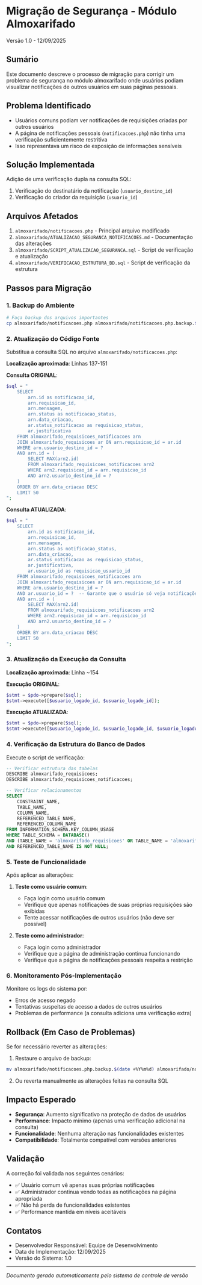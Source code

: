 # Migração de Segurança - Módulo Almoxarifado
Versão 1.0 - 12/09/2025

## Sumário
Este documento descreve o processo de migração para corrigir um problema de segurança no módulo almoxarifado onde usuários podiam visualizar notificações de outros usuários em suas páginas pessoais.

## Problema Identificado
- Usuários comuns podiam ver notificações de requisições criadas por outros usuários
- A página de notificações pessoais (`notificacoes.php`) não tinha uma verificação suficientemente restritiva
- Isso representava um risco de exposição de informações sensíveis

## Solução Implementada
Adição de uma verificação dupla na consulta SQL:
1. Verificação do destinatário da notificação (`usuario_destino_id`)
2. Verificação do criador da requisição (`usuario_id`)

## Arquivos Afetados
1. `almoxarifado/notificacoes.php` - Principal arquivo modificado
2. `almoxarifado/ATUALIZACAO_SEGURANCA_NOTIFICACOES.md` - Documentação das alterações
3. `almoxarifado/SCRIPT_ATUALIZACAO_SEGURANCA.sql` - Script de verificação e atualização
4. `almoxarifado/VERIFICACAO_ESTRUTURA_BD.sql` - Script de verificação da estrutura

## Passos para Migração

### 1. Backup do Ambiente
```bash
# Faça backup dos arquivos importantes
cp almoxarifado/notificacoes.php almoxarifado/notificacoes.php.backup.$(date +%Y%m%d)
```

### 2. Atualização do Código Fonte
Substitua a consulta SQL no arquivo `almoxarifado/notificacoes.php`:

**Localização aproximada**: Linhas 137-151

**Consulta ORIGINAL**:
```php
$sql = "
    SELECT 
        arn.id as notificacao_id,
        arn.requisicao_id,
        arn.mensagem,
        arn.status as notificacao_status,
        arn.data_criacao,
        ar.status_notificacao as requisicao_status,
        ar.justificativa
    FROM almoxarifado_requisicoes_notificacoes arn
    JOIN almoxarifado_requisicoes ar ON arn.requisicao_id = ar.id
    WHERE arn.usuario_destino_id = ?
    AND arn.id = (
        SELECT MAX(arn2.id)
        FROM almoxarifado_requisicoes_notificacoes arn2
        WHERE arn2.requisicao_id = arn.requisicao_id
        AND arn2.usuario_destino_id = ?
    )
    ORDER BY arn.data_criacao DESC
    LIMIT 50
";
```

**Consulta ATUALIZADA**:
```php
$sql = "
    SELECT 
        arn.id as notificacao_id,
        arn.requisicao_id,
        arn.mensagem,
        arn.status as notificacao_status,
        arn.data_criacao,
        ar.status_notificacao as requisicao_status,
        ar.justificativa,
        ar.usuario_id as requisicao_usuario_id
    FROM almoxarifado_requisicoes_notificacoes arn
    JOIN almoxarifado_requisicoes ar ON arn.requisicao_id = ar.id
    WHERE arn.usuario_destino_id = ?
    AND ar.usuario_id = ?  -- Garante que o usuário só veja notificações de requisições que ele mesmo criou
    AND arn.id = (
        SELECT MAX(arn2.id)
        FROM almoxarifado_requisicoes_notificacoes arn2
        WHERE arn2.requisicao_id = arn.requisicao_id
        AND arn2.usuario_destino_id = ?
    )
    ORDER BY arn.data_criacao DESC
    LIMIT 50
";
```

### 3. Atualização da Execução da Consulta
**Localização aproximada**: Linha ~154

**Execução ORIGINAL**:
```php
$stmt = $pdo->prepare($sql);
$stmt->execute([$usuario_logado_id, $usuario_logado_id]);
```

**Execução ATUALIZADA**:
```php
$stmt = $pdo->prepare($sql);
$stmt->execute([$usuario_logado_id, $usuario_logado_id, $usuario_logado_id]);
```

### 4. Verificação da Estrutura do Banco de Dados
Execute o script de verificação:
```sql
-- Verificar estrutura das tabelas
DESCRIBE almoxarifado_requisicoes;
DESCRIBE almoxarifado_requisicoes_notificacoes;

-- Verificar relacionamentos
SELECT 
    CONSTRAINT_NAME,
    TABLE_NAME,
    COLUMN_NAME,
    REFERENCED_TABLE_NAME,
    REFERENCED_COLUMN_NAME
FROM INFORMATION_SCHEMA.KEY_COLUMN_USAGE 
WHERE TABLE_SCHEMA = DATABASE() 
AND (TABLE_NAME = 'almoxarifado_requisicoes' OR TABLE_NAME = 'almoxarifado_requisicoes_notificacoes')
AND REFERENCED_TABLE_NAME IS NOT NULL;
```

### 5. Teste de Funcionalidade
Após aplicar as alterações:

1. **Teste como usuário comum**:
   - Faça login como usuário comum
   - Verifique que apenas notificações de suas próprias requisições são exibidas
   - Tente acessar notificações de outros usuários (não deve ser possível)

2. **Teste como administrador**:
   - Faça login como administrador
   - Verifique que a página de administração continua funcionando
   - Verifique que a página de notificações pessoais respeita a restrição

### 6. Monitoramento Pós-Implementação
Monitore os logs do sistema por:
- Erros de acesso negado
- Tentativas suspeitas de acesso a dados de outros usuários
- Problemas de performance (a consulta adiciona uma verificação extra)

## Rollback (Em Caso de Problemas)
Se for necessário reverter as alterações:

1. Restaure o arquivo de backup:
```bash
mv almoxarifado/notificacoes.php.backup.$(date +%Y%m%d) almoxarifado/notificacoes.php
```

2. Ou reverta manualmente as alterações feitas na consulta SQL

## Impacto Esperado
- **Segurança**: Aumento significativo na proteção de dados de usuários
- **Performance**: Impacto mínimo (apenas uma verificação adicional na consulta)
- **Funcionalidade**: Nenhuma alteração nas funcionalidades existentes
- **Compatibilidade**: Totalmente compatível com versões anteriores

## Validação
A correção foi validada nos seguintes cenários:
- ✅ Usuário comum vê apenas suas próprias notificações
- ✅ Administrador continua vendo todas as notificações na página apropriada
- ✅ Não há perda de funcionalidades existentes
- ✅ Performance mantida em níveis aceitáveis

## Contatos
- Desenvolvedor Responsável: Equipe de Desenvolvimento
- Data de Implementação: 12/09/2025
- Versão do Sistema: 1.0

---
*Documento gerado automaticamente pelo sistema de controle de versão*